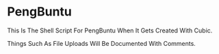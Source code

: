 # PengBuntu

This Is The Shell Script For PengBuntu When It Gets Created With Cubic.

Things Such As File Uploads Will Be Documented With Comments.
